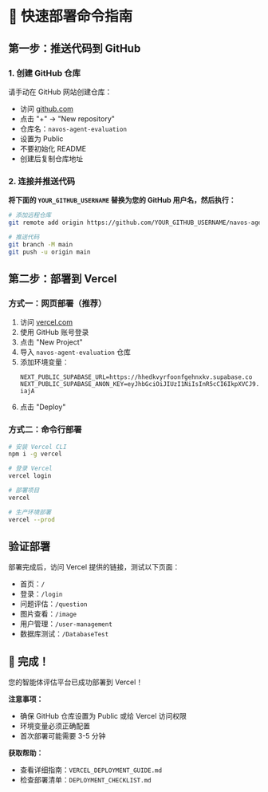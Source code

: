 # 🚀 快速部署命令指南

## 第一步：推送代码到 GitHub

### 1. 创建 GitHub 仓库
请手动在 GitHub 网站创建仓库：
- 访问 [github.com](https://github.com)
- 点击 "+" → "New repository"
- 仓库名：`navos-agent-evaluation`
- 设置为 Public
- 不要初始化 README
- 创建后复制仓库地址

### 2. 连接并推送代码

**将下面的 `YOUR_GITHUB_USERNAME` 替换为您的 GitHub 用户名，然后执行：**

```bash
# 添加远程仓库
git remote add origin https://github.com/YOUR_GITHUB_USERNAME/navos-agent-evaluation.git

# 推送代码
git branch -M main
git push -u origin main
```

## 第二步：部署到 Vercel

### 方式一：网页部署（推荐）

1. 访问 [vercel.com](https://vercel.com)
2. 使用 GitHub 账号登录
3. 点击 "New Project"
4. 导入 `navos-agent-evaluation` 仓库
5. 添加环境变量：
   ```
   NEXT_PUBLIC_SUPABASE_URL=https://hhedkvyrfoonfgehnxkv.supabase.co
   NEXT_PUBLIC_SUPABASE_ANON_KEY=eyJhbGciOiJIUzI1NiIsInR5cCI6IkpXVCJ9.eyJpc3MiOiJzdXBhYmFzZSIsInJlZiI6ImhoZWRrdnlyZm9vbmZnZWhueGt2Iiwicm9sZSI6ImFub24iLCJpYXQiOjE3NTgxMjAzMzQsImV4cCI6MjA3MzY5NjMzNH0.WXdyF14d2jjEVDRIuK4F4DjxJCdowk1n7AXLrU-iajA
   ```
6. 点击 "Deploy"

### 方式二：命令行部署

```bash
# 安装 Vercel CLI
npm i -g vercel

# 登录 Vercel
vercel login

# 部署项目
vercel

# 生产环境部署
vercel --prod
```

## 验证部署

部署完成后，访问 Vercel 提供的链接，测试以下页面：

- 首页：`/`
- 登录：`/login`
- 问题评估：`/question`
- 图片查看：`/image`
- 用户管理：`/user-management`
- 数据库测试：`/DatabaseTest`

## 🎉 完成！

您的智能体评估平台已成功部署到 Vercel！

**注意事项：**
- 确保 GitHub 仓库设置为 Public 或给 Vercel 访问权限
- 环境变量必须正确配置
- 首次部署可能需要 3-5 分钟

**获取帮助：**
- 查看详细指南：`VERCEL_DEPLOYMENT_GUIDE.md`
- 检查部署清单：`DEPLOYMENT_CHECKLIST.md`